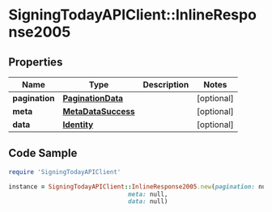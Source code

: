 # SigningTodayAPIClient::InlineResponse2005

## Properties

Name | Type | Description | Notes
------------ | ------------- | ------------- | -------------
**pagination** | [**PaginationData**](PaginationData.md) |  | [optional] 
**meta** | [**MetaDataSuccess**](MetaDataSuccess.md) |  | [optional] 
**data** | [**Identity**](Identity.md) |  | [optional] 

## Code Sample

```ruby
require 'SigningTodayAPIClient'

instance = SigningTodayAPIClient::InlineResponse2005.new(pagination: null,
                                 meta: null,
                                 data: null)
```


